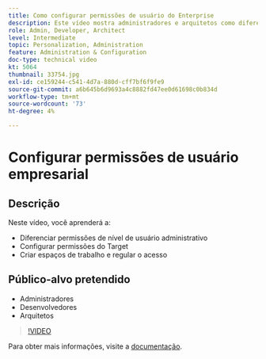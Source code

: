```yaml
---
title: Como configurar permissões de usuário do Enterprise
description: Este vídeo mostra administradores e arquitetos como diferenciar permissões de nível de usuário administrativo, configurar permissões do Target e criar espaços de trabalho e regular o acesso.
role: Admin, Developer, Architect
level: Intermediate
topic: Personalization, Administration
feature: Administration & Configuration
doc-type: technical video
kt: 5064
thumbnail: 33754.jpg
exl-id: ce159244-c541-4d7a-880d-cff7bf6f9fe9
source-git-commit: a6b645b6d9693a4c8882fd47ee0d61698c0b834d
workflow-type: tm+mt
source-wordcount: '73'
ht-degree: 4%

---
```


# Configurar permissões de usuário empresarial

## Descrição

Neste vídeo, você aprenderá a:

* Diferenciar permissões de nível de usuário administrativo
* Configurar permissões do Target
* Criar espaços de trabalho e regular o acesso

## Público-alvo pretendido

* Administradores
* Desenvolvedores
* Arquitetos

>[!VIDEO](https://video.tv.adobe.com/v/33754/?quality=12)

Para obter mais informações, visite a [documentação](https://experienceleague.adobe.com/docs/target/using/administer/administrating-target.html?lang=en).
